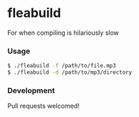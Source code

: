 # fleabuild

For when compiling is hilariously slow

### Usage

```bash
$ ./fleabuild -f /path/to/file.mp3
$ ./fleabuild -d /path/to/mp3/directory
```

### Development

Pull requests welcomed!

